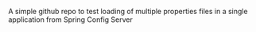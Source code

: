 A simple github repo to test loading of multiple properties files in a single application from Spring Config Server
